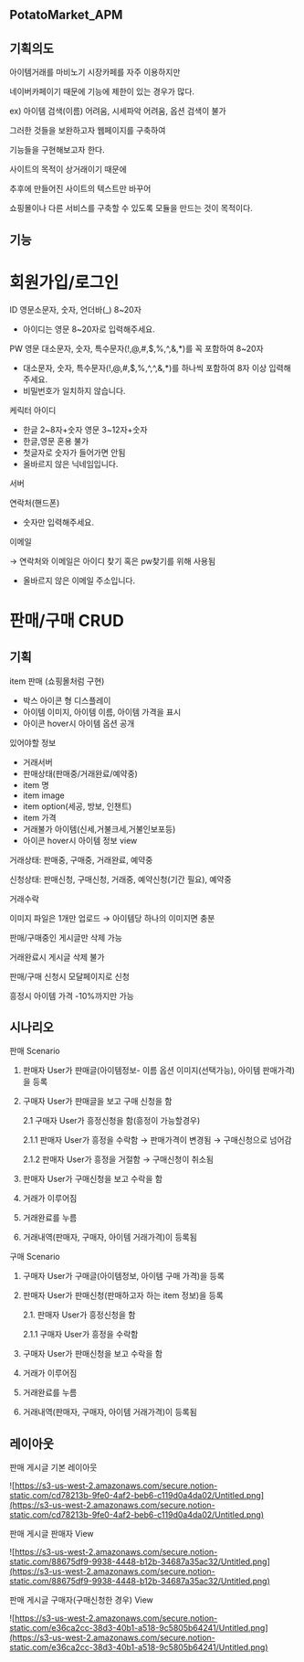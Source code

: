 ## PotatoMarket_APM

## 기획의도

아이템거래를 마비노기 시장카페를 자주 이용하지만

네이버카페이기 때문에 기능에 제한이 있는 경우가 많다.

ex) 아이템 검색(이름) 어려움, 시세파악 어려움, 옵션 검색이 불가

그러한 것들을 보완하고자 웹페이지를 구축하여

기능들을 구현해보고자 한다.

사이트의 목적이 상거래이기 때문에

추후에 만들어진 사이트의 텍스트만 바꾸어

쇼핑몰이나 다른 서비스를 구축할 수 있도록 모듈을 만드는 것이 목적이다.

## 기능

# 회원가입/로그인

ID 영문소문자, 숫자, 언더바(_) 8~20자

- 아이디는 영문 8~20자로 입력해주세요.

PW 영문 대소문자, 숫자, 특수문자(!,@,#,$,%,^,&,*)를 꼭 포함하여 8~20자

- 대소문자, 숫자, 특수문자(!,@,#,$,%,^,^,&,*)를 하나씩 포함하여 8자 이상 입력해주세요.
- 비밀번호가 일치하지 않습니다.

케릭터 아이디 

- 한글 2~8자+숫자 영문 3~12자+숫자
- 한글,영문 혼용 불가
- 첫글자로 숫자가 들어가면 안됨
- 올바르지 않은 닉네임입니다.

서버

연락처(핸드폰)

- 숫자만 입력해주세요.

이메일

→ 연락처와 이메일은 아이디 찾기 혹은 pw찾기를 위해 사용됨

- 올바르지 않은 이메일 주소입니다.

# 판매/구매 CRUD

## 기획

item 판매 (쇼핑몰처럼 구현)

- 박스 아이콘 형 디스플레이
- 아이템 이미지, 아이템 이름, 아이템 가격을 표시
- 아이콘 hover시 아이템 옵션 공개

있어야할 정보

- 거래서버
- 판매상태(판매중/거래완료/예약중)
- item 명
- item image
- item option(세공, 방보, 인챈트)
- item 가격
- 거래불가 아이템(신세,거불크세,거불인보포등)
- 아이콘 hover시 아이템 정보 view

거래상태: 판매중, 구매중, 거래완료, 예약중

신청상태: 판매신청, 구매신청, 거래중, 예약신청(기간 필요), 예약중

거래수락

이미지 파일은 1개만 업로드 → 아이템당 하나의 이미지면 충분

 판매/구매중인 게시글만 삭제 가능

거래완료시 게시글 삭제 불가

판매/구매 신청시 모달페이지로 신청

흥정시 아이템 가격 -10%까지만 가능

## 시나리오

판매 Scenario

1. 판매자 User가 판매글(아이템정보- 이름 옵션 이미지(선택가능), 아이템 판매가격)을 등록
2. 구매자 User가 판매글을 보고 구매 신청을 함

    2.1 구매자 User가 흥정신청을 함(흥정이 가능할경우)

    2.1.1 판매자 User가 흥정을 수락함 → 판매가격이 변경됨 → 구매신청으로 넘어감

    2.1.2 판매자 User가 흥정을 거절함 → 구매신청이 취소됨

3. 판매자 User가 구매신청을 보고 수락을 함
4. 거래가 이루어짐
5. 거래완료를 누름
6. 거래내역(판매자, 구매자, 아이템 거래가격)이 등록됨

구매 Scenario

1. 구매자 User가 구매글(아이템정보, 아이템 구매 가격)을 등록
2. 판매자 User가 판매신청(판매하고자 하는 item 정보)을 등록

    2.1. 판매자 User가 흥정신청을 함

    2.1.1 구매자 User가 흥정을 수락함

3. 구매자 User가 판매신청을 보고 수락을 함
4. 거래가 이루어짐
5. 거래완료를 누름
6. 거래내역(판매자, 구매자, 아이템 거래가격)이 등록됨

## 레이아웃

판매 게시글 기본 레이아웃

![https://s3-us-west-2.amazonaws.com/secure.notion-static.com/cd78213b-9fe0-4af2-beb6-c119d0a4da02/Untitled.png](https://s3-us-west-2.amazonaws.com/secure.notion-static.com/cd78213b-9fe0-4af2-beb6-c119d0a4da02/Untitled.png)

판매 게시글 판매자 View

![https://s3-us-west-2.amazonaws.com/secure.notion-static.com/88675df9-9938-4448-b12b-34687a35ac32/Untitled.png](https://s3-us-west-2.amazonaws.com/secure.notion-static.com/88675df9-9938-4448-b12b-34687a35ac32/Untitled.png)

판매 게시글 구매자(구매신청한 경우) View

![https://s3-us-west-2.amazonaws.com/secure.notion-static.com/e36ca2cc-38d3-40b1-a518-9c5805b64241/Untitled.png](https://s3-us-west-2.amazonaws.com/secure.notion-static.com/e36ca2cc-38d3-40b1-a518-9c5805b64241/Untitled.png)

